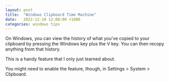 ```yaml
---
layout: post
title:  "Windows Clipboard Time Machine"
date:   2022-12-10 12:00:00 +1000
categories: windows tips
---
```


On Windows, you can view the history of what you've copied to your clipboard by pressing the Windows key plus the V key. You can then recopy anything from that history.  

This is a handy feature that I only just learned about.

You might need to enable the feature, though, in Settings > System > Clipboard.